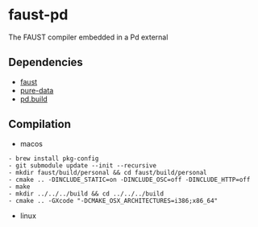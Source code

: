 # faust-pd
The FAUST compiler embedded in a Pd external

## Dependencies
- [faust](https://github.com/grame-cncm/faust.git)
- [pure-data](https://github.com/pure-data/pure-data.git)
- [pd.build](https://github.com/pierreguillot/pd.build.git)

## Compilation

- macos
```
- brew install pkg-config
- git submodule update --init --recursive
- mkdir faust/build/personal && cd faust/build/personal
- cmake .. -DINCLUDE_STATIC=on -DINCLUDE_OSC=off -DINCLUDE_HTTP=off
- make
- mkdir ../../../build && cd ../../../build
- cmake .. -GXcode "-DCMAKE_OSX_ARCHITECTURES=i386;x86_64"
```
- linux
